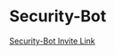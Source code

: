# Security-Bot
[Security-Bot Invite Link](https://discord.com/api/oauth2/authorize?client_id=900222029939212398&permissions=311385208832&scope=bot)

